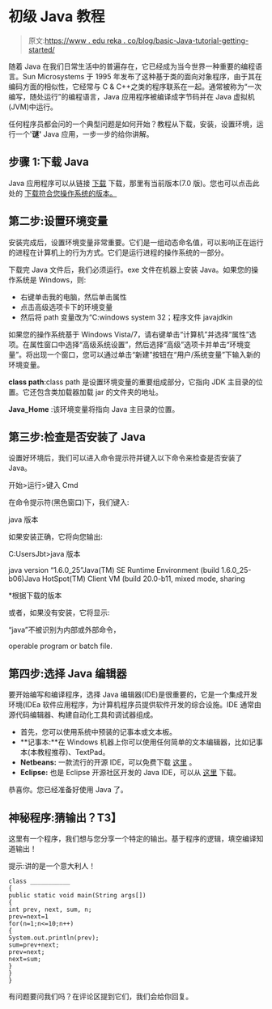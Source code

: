 # 初级 Java 教程

> 原文:[https://www . edu reka . co/blog/basic-Java-tutorial-getting-started/](https://www.edureka.co/blog/basic-java-tutorial-getting-started/)

随着 Java 在我们日常生活中的普遍存在，它已经成为当今世界一种重要的编程语言。Sun Microsystems 于 1995 年发布了这种基于类的面向对象程序，由于其在编码方面的相似性，它经常与 C & C++之类的程序联系在一起。通常被称为“一次编写，随处运行”的编程语言，Java 应用程序被编译成字节码并在 Java 虚拟机(JVM)中运行。

任何程序员都会问的一个典型问题是如何开始？教程从下载，安装，设置环境，运行一个'**谜'** Java 应用，一步一步的给你讲解。

## **步骤 1:下载 Java**

Java 应用程序可以从链接 [下载](http://www.java.com/en/download/index.jsp) 下载，那里有当前版本(7.0 版)。您也可以点击此处的 [下载符合您操作系统的版本。](http://www.java.com/en/download/manual.jsp)

## **第二步:设置环境变量**

安装完成后，设置环境变量非常重要。它们是一组动态命名值，可以影响正在运行的进程在计算机上的行为方式。它们是运行进程的操作系统的一部分。

下载完 Java 文件后，我们必须运行。exe 文件在机器上安装 Java。如果您的操作系统是 Windows，则:

*   右键单击我的电脑，然后单击属性
*   点击高级选项卡下的环境变量
*   然后将 path 变量改为“C:windows system 32；程序文件 javajdkin

如果您的操作系统基于 Windows Vista/7，请右键单击“计算机”并选择“属性”选项。在属性窗口中选择“高级系统设置”，然后选择“高级”选项卡并单击“环境变量”。将出现一个窗口，您可以通过单击“新建”按钮在“用户/系统变量”下输入新的环境变量。

**class path**:class path 是设置环境变量的重要组成部分，它指向 JDK 主目录的位置。它还包含类加载器加载 jar 的文件夹的地址。

**Java_Home** :该环境变量将指向 Java 主目录的位置。

## **第三步:检查是否安装了 Java**

设置好环境后，我们可以进入命令提示符并键入以下命令来检查是否安装了 Java。

开始>运行>键入 Cmd

在命令提示符(黑色窗口)下，我们键入:

java 版本

如果安装正确，它将向您输出:

C:UsersJbt>java 版本

java version “1.6.0_25”Java(TM) SE Runtime Environment (build 1.6.0_25-b06)Java HotSpot(TM) Client VM (build 20.0-b11, mixed mode, sharing

*根据下载的版本

或者，如果没有安装，它将显示:

“java”不被识别为内部或外部命令，

operable program or batch file.

## **第四步:选择 Java 编辑器**

要开始编写和编译程序，选择 Java 编辑器(IDE)是很重要的，它是一个集成开发环境(IDEa 软件应用程序，为计算机程序员提供软件开发的综合设施。IDE 通常由源代码编辑器、构建自动化工具和调试器组成。

*   首先，您可以使用系统中预装的记事本或文本板。
*   **记事本:**在 Windows 机器上你可以使用任何简单的文本编辑器，比如记事本(本教程推荐)、TextPad。
*   **Netbeans:** 一款流行的开源 IDE，可以免费下载 [这里](http://www.netbeans.org/index.html) 。
*   **Eclipse:** 也是 Eclipse 开源社区开发的 Java IDE，可以从 [这里](http://www.eclipse.org/) 下载。

恭喜你。您已经准备好使用 Java 了。

## **神秘程序:猜输出？T3】**

这里有一个程序，我们想与您分享一个特定的输出。基于程序的逻辑，填空编译知道输出！

提示:讲的是一个意大利人！

```
class ___________
{
public static void main(String args[])
{		
int prev, next, sum, n;
prev=next=1
for(n=1;n<=10;n++)
{
System.out.println(prev);
sum=prev+next;
prev=next;
next=sum;
}
}
}
```

有问题要问我们吗？在评论区提到它们，我们会给你回复。